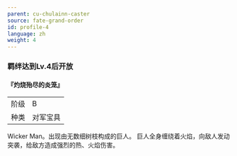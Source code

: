```yaml
---
parent: cu-chulainn-caster
source: fate-grand-order
id: profile-4
language: zh
weight: 4
---
```


### 羁绊达到Lv.4后开放

#### 『灼烧殆尽的炎笼』

<table>
  <tr><td>阶级</td><td>B</td></tr>
  <tr><td>种类</td><td>对军宝具</td></tr>
</table>

Wicker Man。出现由无数细树枝构成的巨人。
巨人全身缠绕着火焰，向敌人发动突袭，给敌方造成强烈的热、火焰伤害。
